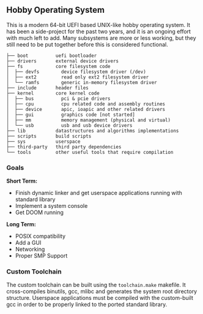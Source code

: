## Hobby Operating System

This is a modern 64-bit UEFI based UNIX-like hobby operating system. It has been a side-project
for the past two years, and it is an ongoing effort with much left to add. Many subsystems are 
more or less working, but they still need to be put together before this is considered functional.

```
├── boot          uefi bootloader
├── drivers       external device drivers
├── fs            core filesystem code
│  ├── devfs        device filesystem driver (/dev)
│  ├── ext2         read only ext2 filesystem driver
│  └── ramfs        generic in-memory filesystem driver 
├── include       header files
├── kernel        core kernel code
│  ├── bus          pci & pcie drivers
│  ├── cpu          cpu related code and assembly routines
│  ├── device       apic, ioapic and other related drivers
│  ├── gui          graphics code [not started]
│  ├── mm           memory management (physical and virtual)
│  └── usb          usb and usb device drivers
├── lib           datastructures and algorithms implementations
├── scripts       build scripts
├── sys           userspace
├── third-party   third party dependencies
└── tools         other useful tools that require compilation 
``` 

### Goals

**Short Term:**
- Finish dynamic linker and get userspace applications running with standard library
- Implement a system console
- Get DOOM running

**Long Term:**
- POSIX compatibility
- Add a GUI
- Networking
- Proper SMP Support

### Custom Toolchain

The custom toolchain can be built using the `toolchain.make` makefile.
It cross-compiles binutils, gcc, mlibc and generates the system root
directory structure. Userspace applications must be compiled with the
custom-built gcc in order to be properly linked to the ported standard 
library.
